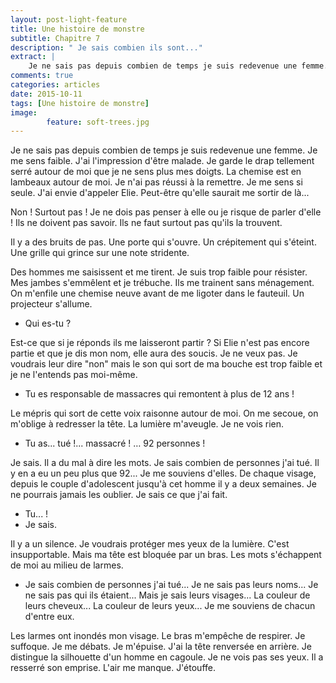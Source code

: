 ```yaml
---
layout: post-light-feature
title: Une histoire de monstre
subtitle: Chapitre 7
description: " Je sais combien ils sont..."
extract: |
    Je ne sais pas depuis combien de temps je suis redevenue une femme. Je me sens faible. J'ai l'impression d'être malade. Je garde le drap tellement serré autour de moi que je ne sens plus mes doigts. La chemise est en lambeaux autour de moi. Je n'ai pas réussi à la remettre. Je me sens si seule.
comments: true
categories: articles
date: 2015-10-11
tags: [Une histoire de monstre]
image: 
        feature: soft-trees.jpg
---
```

Je ne sais pas depuis combien de temps je suis redevenue une femme. Je me sens faible. J'ai l'impression d'être malade. Je garde le drap tellement serré autour de moi que je ne sens plus mes doigts. La chemise est en lambeaux autour de moi. Je n'ai pas réussi à la remettre. Je me sens si seule. J'ai envie d'appeler Elie. Peut-être qu'elle saurait me sortir de là...  

Non ! Surtout pas ! Je ne dois pas penser à elle ou je risque de parler d'elle ! Ils ne doivent pas savoir. Ils ne faut surtout pas qu'ils la trouvent. 

Il y a des bruits de pas. Une porte qui s'ouvre. Un crépitement qui s'éteint. Une grille qui grince sur une note stridente.
 
Des hommes me saisissent et me tirent. Je suis trop faible pour résister. Mes jambes s'emmêlent et je trébuche. Ils me trainent sans ménagement. On m'enfile une chemise neuve avant de me ligoter dans le fauteuil. Un projecteur s'allume. 

- Qui es-tu ?
 
Est-ce que si je réponds ils me laisseront partir ? Si Elie n'est pas encore partie et que je dis mon nom, elle aura des soucis. Je ne veux pas. Je voudrais leur dire "non" mais le son qui sort de ma bouche est trop faible et je ne l'entends pas moi-même.
 
- Tu es responsable de massacres qui remontent à plus de 12 ans !
  
Le mépris qui sort de cette voix raisonne autour de moi. On me secoue, on m'oblige à redresser la tête. La lumière m'aveugle. Je ne vois rien. 

- Tu as... tué !... massacré ! … 92 personnes !
 
Je sais. Il a du mal à dire les mots. Je sais combien de personnes j'ai tué. Il y en a eu un peu plus que 92... Je me souviens d'elles. De chaque visage, depuis le couple d'adolescent jusqu'à cet homme il y a deux semaines. Je ne pourrais jamais les oublier. Je sais ce que j'ai fait. 

- Tu... !
- Je sais.
 
Il y a un silence. Je voudrais protéger mes yeux de la lumière. C'est insupportable. Mais ma tête est bloquée par un bras. Les mots s'échappent de moi au milieu de larmes. 

- Je sais combien de personnes j'ai tué... Je ne sais pas leurs noms... Je ne sais pas qui ils étaient... Mais je sais leurs visages... La couleur de leurs cheveux... La couleur de leurs yeux... Je me souviens de chacun d'entre eux. 

Les larmes ont inondés mon visage. Le bras m'empêche de respirer. Je suffoque. Je me débats. Je m'épuise. J'ai la tête renversée en arrière. Je distingue la silhouette d'un homme en cagoule. Je ne vois pas ses yeux. Il a resserré son emprise. L'air me manque. J'étouffe.